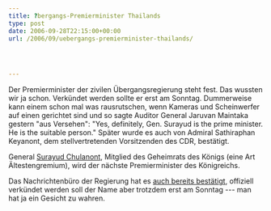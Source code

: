 ```yaml
---
title: ?bergangs-Premierminister Thailands
type: post
date: 2006-09-28T22:15:00+00:00
url: /2006/09/uebergangs-premierminister-thailands/




---
```

Der Premierminister der zivilen Übergangsregierung steht fest. Das wussten wir ja schon. Verkündet werden sollte er erst am Sonntag. Dummerweise kann einem schon mal was rausrutschen, wenn Kameras und Scheinwerfer auf einen gerichtet sind und so sagte Auditor General Jaruvan Maintaka gestern "aus Versehen": "Yes, definitely, Gen. Surayud is the prime minister. He is the suitable person." Später wurde es auch von Admiral Sathiraphan Keyanont, dem stellvertretenden Vorsitzenden des <span class="caps">CDR</span>, bestätigt.

General [Surayud Chulanont][1], Mitglied des Geheimrats des Königs (eine Art Ältestengremium), wird der nächste Premierminister des Königreichs.

Das Nachrichtenbüro der Regierung hat es [auch bereits bestätigt][2], offiziell verkündet werden soll der Name aber trotzdem erst am Sonntag --- man hat ja ein Gesicht zu wahren.

 [1]: http://en.wikipedia.org/wiki/Surayud_Chulanont
 [2]: http://thainews.prd.go.th/newsenglish/previewnews.php?news_id=254909280049
